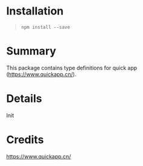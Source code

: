 # Installation
> `npm install --save `

# Summary
This package contains type definitions for quick app (https://www.quickapp.cn/).

# Details
Init

# Credits
https://www.quickapp.cn/

